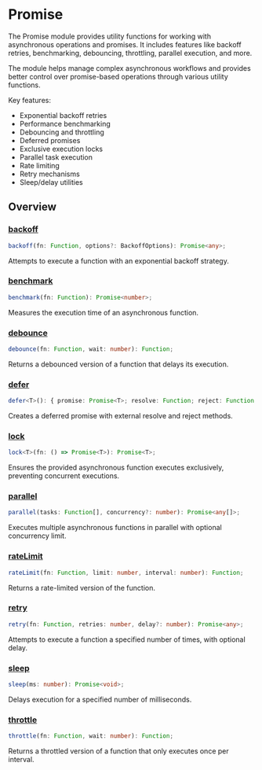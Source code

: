 # Promise

The Promise module provides utility functions for working with asynchronous operations and promises. It includes features like backoff retries, benchmarking, debouncing, throttling, parallel execution, and more.

The module helps manage complex asynchronous workflows and provides better control over promise-based operations through various utility functions.

Key features:
- Exponential backoff retries
- Performance benchmarking
- Debouncing and throttling
- Deferred promises
- Exclusive execution locks
- Parallel task execution
- Rate limiting
- Retry mechanisms
- Sleep/delay utilities

## Overview

### [backoff](./backoff.md)
```typescript
backoff(fn: Function, options?: BackoffOptions): Promise<any>;
```
Attempts to execute a function with an exponential backoff strategy.

### [benchmark](./benchmark.md)
```typescript
benchmark(fn: Function): Promise<number>;
```
Measures the execution time of an asynchronous function.

### [debounce](./debounce.md)
```typescript
debounce(fn: Function, wait: number): Function;
```
Returns a debounced version of a function that delays its execution.

### [defer](./defer.md)
```typescript
defer<T>(): { promise: Promise<T>; resolve: Function; reject: Function };
```
Creates a deferred promise with external resolve and reject methods.

### [lock](./lock.md)
```typescript
lock<T>(fn: () => Promise<T>): Promise<T>;
```
Ensures the provided asynchronous function executes exclusively, preventing concurrent executions.

### [parallel](./parallel.md)
```typescript
parallel(tasks: Function[], concurrency?: number): Promise<any[]>;
```
Executes multiple asynchronous functions in parallel with optional concurrency limit.

### [rateLimit](./rateLimit.md)
```typescript
rateLimit(fn: Function, limit: number, interval: number): Function;
```
Returns a rate-limited version of the function.

### [retry](./retry.md)
```typescript
retry(fn: Function, retries: number, delay?: number): Promise<any>;
```
Attempts to execute a function a specified number of times, with optional delay.

### [sleep](./sleep.md)
```typescript
sleep(ms: number): Promise<void>;
```
Delays execution for a specified number of milliseconds.

### [throttle](./throttle.md)
```typescript
throttle(fn: Function, wait: number): Function;
```
Returns a throttled version of a function that only executes once per interval.